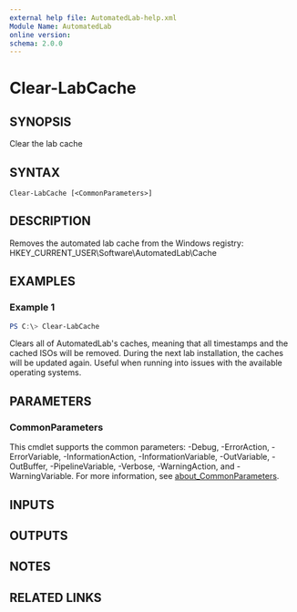 ```yaml
---
external help file: AutomatedLab-help.xml
Module Name: AutomatedLab
online version:
schema: 2.0.0
---
```


# Clear-LabCache

## SYNOPSIS
Clear the lab cache

## SYNTAX

```
Clear-LabCache [<CommonParameters>]
```

## DESCRIPTION
Removes the automated lab cache from the Windows registry: HKEY_CURRENT_USER\Software\AutomatedLab\Cache

## EXAMPLES

### Example 1
```powershell
PS C:\> Clear-LabCache
```

Clears all of AutomatedLab's caches, meaning that all timestamps and the cached ISOs will be removed. During
the next lab installation, the caches will be updated again. Useful when running into issues with the available
operating systems.

## PARAMETERS

### CommonParameters
This cmdlet supports the common parameters: -Debug, -ErrorAction, -ErrorVariable, -InformationAction, -InformationVariable, -OutVariable, -OutBuffer, -PipelineVariable, -Verbose, -WarningAction, and -WarningVariable. For more information, see [about_CommonParameters](http://go.microsoft.com/fwlink/?LinkID=113216).

## INPUTS

## OUTPUTS

## NOTES

## RELATED LINKS
